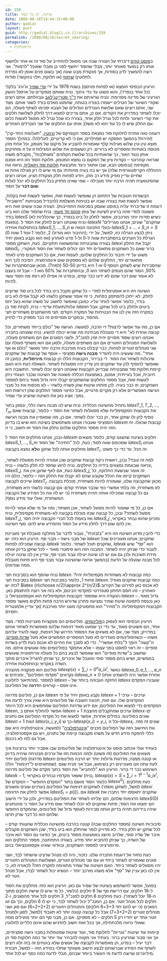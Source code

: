 ```yaml
---
id: 150
title: שיתוף, זה כל הסוד
date: 2008-08-16T14:44:31+00:00
author: gadial
layout: post
guid: http://gadial.blogli.co.il/archives/159
permalink: /2008/08/16/secret_sharing/
categories:
  - קריפטולוגיה
---
```

ב[פוסט קודם](http://www.gadial.net/?p=148) דיברתי על הצורה שבה אני מסוגל להתחייב על סוד זה או אחר ולחשוף אותו רק במועד מאוחר יותר, מבלי שהסוד ייחשף לפני כן ומבלי שאוכל "לרמות". אני רוצה להמשיך לדון בסודות, אך מנקודת מבט שונה (אך בשום פנים ואופן לא נפרדת לחלוטין) [שיתוף](http://he.wikipedia.org/wiki/%D7%97%D7%9C%D7%95%D7%A7%D7%AA_%D7%A1%D7%95%D7%93) (או חלוקת, תלוי בהקשר) סודות.

הרעיון הבסיסי הומצא (או לפחות פורסם) בשנת 1979 על ידי [עדי שמיר](http://he.wikipedia.org/wiki/%D7%A2%D7%93%D7%99_%D7%A9%D7%9E%D7%99%D7%A8) וג'ורג' בלקלי (כל אחד בנפרד), והוא פשוט עד כדי גיחוך. נניח שאתם מופקדים על ארסנל הנשק הגרעיני של מדינה מסויימת. ונניח שראיתם את [ד"ר סטריינג'לאב](http://he.wikipedia.org/wiki/%D7%93%D7%95%D7%A7%D7%98%D7%95%D7%A8_%D7%A1%D7%98%D7%A8%D7%99%D7%99%D7%A0%D7%92%27%D7%9C%D7%90%D7%91) ונבהלתם. אתם רוצים שקודי השיגור של הטילים יישמרו בצורה בטוחה, שתמנע מאדם בודד לשגר אותם. מצד שני, אתם רוצים שאם שלושת הגנרלים הגדולים של הצבא יסכימו לשתף פעולה, הם יוכלו לשחזר במדוייק את הקודים. אם כן, אתם צריכים למצוא דרך לחלק לשלושה חלקים את קודי השיגור ולתת לכל גנרל חלק אחד, בצורה כזו שכל גנרל לא מסוגל לעשות כלום עם החלק שיש לו כל עוד הוא לא משלב אותו עם החלקים של שני הגנרלים האחרים.

דוגמה נאה אחרת לחלוקת סוד נמצאת בספר הקומיקס של [טינטין](http://he.wikipedia.org/wiki/%D7%98%D7%99%D7%A0%D7%98%D7%99%D7%9F), "תעלומת החד-קרן" (זהירות! בהמשך הפסקה יש ספוילרים, אם כי לא קריטיים, לעלילה!). במהלך הספר מוצא טין-טין שלוש מגילות קלף שאמורות להצביע על מיקום של מטמון, וכל אחת מהן מכוסה באותיות ומספרים לא ברורים. רק כששמים את שלוש המגילות זו על זו ומחזיקים אותן כנגד האור, כך שהאותיות בכל שלושת הקלפים "משתלבות", מקבלים משהו שנראה קוהרנטי &#8211; נקודות ציון של המקום בו נמצא המטמון. חלוקת הסוד הזו היא אמנם מקסימה (ובפוסט הבא, שבו אתאר כיצד מתבצעת [חלוקת סוד ויזואלית](http://he.wikipedia.org/wiki/%D7%A7%D7%A8%D7%99%D7%A4%D7%98%D7%95%D7%92%D7%A8%D7%A4%D7%99%D7%94_%D7%95%D7%99%D7%96%D7%95%D7%90%D7%9C%D7%99%D7%AA), נראה את ההכללה הקריפטוגרפית שלה) אך יש בה בעיה מהותית: גם מי שיש לו רק מגילה אחת או שתיים עדיין מפיק מידע רב מהן, ויודע לפחות חלק מנקודת הציון. אנחנו רוצים שהסיטואציה תהיה הרבה יותר מגבילה &#8211; שמי שאינו מחזיק בכל החלקים לא יוכל לגלות **שום דבר** על הסוד.

הבשורות הטובות של התחום הן שאפשר לעשות זאת, ואפשר לעשות זאת בקלות, ואפשר לעשות זאת בצורה שבה יש בטיחות מושלמת (להבדיל מבטיחות "חישובית" דוגמת זו שדיברתי עליה בפוסט שעסק בסכימות התחייבות). הצורה שבה עושים זאת היא פשוטה למדי וזהה ברעיון לשיטה של צופן [פנקס חד פעמי](http://he.wikipedia.org/wiki/%D7%A4%D7%A0%D7%A7%D7%A1_%D7%97%D7%93-%D7%A4%D7%A2%D7%9E%D7%99). נניח שהסוד שלנו הוא ביט בודד $latex S$ (כשיש סודות יותר מורכבים, אפשר לחלק כל ביט בנפרד, כך שהכלליות לא נפגעת). נניח שאנחנו רוצים לחלק את הסוד ל-$latex N$ "שחקנים" שונים; אנחנו מגרילים בהתפלגות אחידה $latex S\_1,\dots,S\_n$ בעלי התכונה הנאה ש-$latex S\_1+\dots+S\_n=S$ (החיבור הוא מודולו 2, כלומר 1 ועוד 1 שווה 0); ניתן לבצע הגרלה כזו, למשל, על ידי הגרלת כל הערכים בהסתברות שווה ל-0 ול-1 פרט לאחרון (ואז הוא נקבע באופן יחיד בצורה שמבטיחה שהמשוואה תתקיים). כעת, השחקן מספר $latex i$ יקבל את החלק $latex S_i$. ברור שאם כל השחקנים מתאגדים יחד הם יכולים לשחזר את הסוד המקורי, פשוט על ידי חיבור כל החלקים שלהם; לעומת זאת, אם כל השחקנים פרט לאחד מתאגדים יחד, החלקים שלהם לא מספקים שום אינפורמציה. הסיבה לכך היא שהסבירות שיש לשחקן הנוסף 0 או 1 היא בדיוק 50-50 (למה?). מכאן שבהסתברות של 50%, הסוד שהם מנסים לשחזר הוא 0, ובהסתברות של 50% הוא 1 &#8211; אבל זה בעצם לא אומר שום דבר שהם לא ידעו כבר קודם, ובפרט זה אפילו לא רומז מה הסוד עשוי להיות.

השיטה הזו היא אופטימלית למדי &#8211; כל שחקן מקבל ביט בודד לכל ביט סוד שרוצים לחלק. לא ייתכן להסתפק בפחות, כי זה אומר ששחקן כלשהו לא יקבל אפילו לא ביט בודד, כלומר אפשר לוותר עליו. כמובן שאפשר לחשוב על משהו שהוא בעל יחס עלות/תועלת עדיף &#8211; נניח, לקחת סוד בן $latex n$ ביטים ולחלק ביט לכל שחקן; אבל במקרה הזה אין לנו את הבטיחות של המקרה הקודם: חצי מהשחקנים משחזרים חצי מהסוד, ובמקרים מסויימים זה כבר מספיק כדי להזיק.

אם כן, מה עוד אפשר לרצות? די הרבה, למעשה. הגישה של "כולם בייחד משחזרים, וכל קבוצה אחרת לא" היא די מוגבלת מבחינת מה שהיא יכולה להשיג. נניח שאנחנו בחברה ואנחנו רוצים שסוד מסויים יהיה זמין למנכ"ל, ולשני הסגנים אם הם משתפים פעולה, ולשלושת המנהלים הזוטרים אם הם משתפים פעולה, ולסגן אם הוא משתף פעולה עם שני מנהלים זוטרים לפחות; כבר קיבלנו בעיה מורכבת הרבה יותר מאשר "כולם או אף אחד". מה שעשינו היה להגדיר **מבנה גישה** ספציפי &#8211; אוסף של קבוצות של שחקנים שיכולות לשחזר את הסוד. די בבירור, הקבוצות הללו הן קבוצות **מינימליות**, במובן זה שאפשר להוסיף להן עוד שחקנים והן עדיין יהיו מסוגלות לשחזר. השאלה כעת היא האם קיימת חלוקת סוד שמבטיחה שבדיוק הקבוצות שאנחנו רוצים יוכלו לשחזר. התשובה היא חיובית, אבל בעייתית; אמנם, באמצעות הכללה פשוטה של השיטה שכבר הצגתי ניתן לעשות זאת, אבל מספר החלקים שהשחקנים יקבלו יהיה גדול מאוד ביחס למספר השחקנים; וזו כבר בעיה. לכן פותחו שיטות שהן פשרה כלשהי &#8211; לא מכסות את כל מבני הגישה האפשריים אלא רק מקרים פרטיים, אבל כפיצוי מספר החלקים שהן דורשות הוא נמוך. אציג כאן את השיטה שהציע עדי שמיר.

נתחיל מהשיטה הכללית. נניח שיש לנו מבנה גישה כללי, ונסמן בתור $latex T\_1,T\_2,\dots,T_m$ את הקבוצות המקסימליות שלא מסוגלות לשחזר את הסוד &#8211; כלומר, קבוצות שאם נוסיף להן ולו שחקן אחד, הן כבר יוכלו לשחזר. אם כן, מה שמאפיין את מבנה הגישה הספציפי שעבורו אנחנו משתמשים בשיטה הוא שיש בו בדיוק $latex m$ קבוצות שכאלו. זה חשוב, כי ה-m הזה יהיה מספר החלקים שלהם נחלק את הסוד.

ובכן, אנחנו מחלקים את הסוד ל-$latex m$ חלקים בשיטה שהצגנו קודם, כלומר מוצאים $latex S\_1,\dots,S\_m$ שסכומם שווה לסוד; כעת, לכל "חתיכה" של הסוד $latex S_i$ אנחנו מחלקים אותה לכל שחקן ש**לא** נמצא בקבוצה $latex T_i$. זה הכל. עד כדי כך פשוט.

למה זה עובד? ובכן, ראשית ניקח קבוצת שחקנים שכן אמורה להיות מסוגלת לשחזר, ונראה שבאמת נמצאים בידיה כל החלקים. נניח לרגע שחסר לה חלק כלשהו &#8211; נניח, $latex S\_j$. כעת, אם לאף שחקן אין את $latex S\_j$, זה אומר שבשעת החלוקה, כל השחקנים קיימו את הכלל שקובע שהם לא יקבלו את החלק הזה &#8211; כלומר, כולם היו שייכים לקבוצה $latex T_j$. מכאן שהקבוצה שלנו, שאמורה להיות משחזרת, מוכלת בקבוצה לא משחזרת; וזה בלתי אפשרי כפי שכבר אמרתי קודם: אם קבוצה כלשהי היא משחזרת, גם כל קבוצה שמכילה אותה תהיה משחזרת (כי יש לה את כל המידע של הקבוצה המשחזרת, ואולי עוד מידע נוסף).

אם כן, כל מי שאמור להיות מסוגל לשחזר, אכן משחזר; ומה על מי שלא אמור להיות מסוגל לשחזר? ובכן, כל קבוצה שכזו מוכלת בקבוצה לא-משחזרת מקסימלית, נניח $latex T\_j$, ואז באמת לכל חברי הקבוצה יהיה חסר $latex S\_j$ ומכיוון שהוא נבחר באקראי, אין להם שום דרך לחלץ מידע על הסוד מהמידע שיש להם. סוף השיטה.

כדי להבין מדוע השיטה הזו היא "בזבזנית", נעבור לדבר על מחלקה מוגבלת אך מעניינת של מבני גישה &#8211; מבני סף. הרעיון הוא כזה: יש $latex n$ שחקנים; אנחנו מעוניינים שכל קבוצה שמכילה לפחות $latex k$ שחקנים תוכל לשחזר. כלומר, $latex k$ הוא "סף" שיש לעבור כדי שניתן יהיה לשחזר. המבנה הזה הוא סימטרי מאוד &#8211; לכל שחקן בדיוק אותה מידת חשיבות ולכן גם אם יש לנו שיטה יעילה עבור מבני סף, עדיין אין לנו שיטה יעילה לכל מבנה שנעלה על הדעת (בהמשך אראה שהשיטה עבור מבני סף היא פחות מוגבלת ממה שנדמה).

נניח שהסף הוא בסביבות חצי $latex n$. כמה קבוצות לא משחזרות מקסימליות יהיו? בסביבות חצי $latex n$ פחות 1, כלומר בסביבות חצי $latex n$. כמה קבוצות שחקנים מגודל כזה יש? $latex {n\choose n/2}\approx 2^{n/2}$.לא אכנס כאן לפירוט של הקירוב האחרון &#8211; זהו חסם תחתון סטנדרטי למקדמי הבינום, ולא בזה אני רוצה להתעסק כאן. הנקודה היא שמספר הקבוצות המקסימליות הוא אקספוננציאלי ב-$latex n$ &#8211; גדול מאוד. כאן נכנסת לתמונה שיטת שמיר ומציעה פתרון שדורש הרבה פחות חלקים מאשר מספר הקבוצות המקסימליות. ה"מחיר" הוא מתמטיקה מעט יותר מורכבת (אך עדיין אלמנטרית יחסית).

הרעיון הבסיסי הוא לעסוק ב[פולינומים](http://he.wikipedia.org/wiki/%D7%A4%D7%95%D7%9C%D7%99%D7%A0%D7%95%D7%9D). פולינומים הם פונקציות מעניינות למדי. מצד אחד, הם פשוטים מאוד, עד כדי כך שמעט מאוד דגימות שלהם מאפשרות לשחזר אותם במדוייק; מצד שני, אם לא משיגים את המספר הדרוש של דגימות, קשה להגיד עליהם משהו &#8211; וכשהפולינומים מוגדרים לא מעל המספרים הממשיים אלא מעל [שדות סופיים](http://he.wikipedia.org/wiki/%D7%A9%D7%93%D7%94_%D7%A1%D7%95%D7%A4%D7%99), ה"קשה" הופך ל"בלתי אפשרי". כדי לא לסבך את החיים לא אכנס כעת לדיון בשדות סופיים &#8211; זה ראוי לפוסט בפני עצמו &#8211; אלא אתמקד בפולינומים ומה שעושים איתם. מה שחשוב ב"שדות סופיים" הוא שאפשר לבצע בהם כל פעולה אריתמטית שעושים בממשיים, ושיש בהם מספר סופי ומוגבל של איברים, כך שניתן להגריל איברים מתוך השדה באקראי ובהתפלגות אחידה.  
פולינום הוא פונקציה מהצורה $latex p(x)=\sum\_{i=0}^n a\_ix^i$, כאשר $latex a\_0,a\_1,\dots,a\_n$ נקראים "מקדמי הפולינום", ומניחים ש-$latex a\_n\ne 0$ (אחרת אפשר היה להשמיט אותו מהתיאור לחלוטין). למספר $latex n$ &#8211; החזקה הגבוהה ביותר של $latex x$ שעבורו המקדם אינו אפס &#8211; קוראים ה**דרגה** של הפולינום.

אם כן, פולינום מדרגה $latex n$ נקבע באופן יחיד על פי $latex n+1$ ערכים &#8211; ערכי המקדמים שלו. עם זאת, תכונה חשובה של פולינומים היא שאין צורך לדעת את המקדמים כדי למצוא את הפולינום; אם ידוע שדרגת הפולינום שמחפשים היא לכל היותר $latex n$, אפשר להחליף אותם ב-$latex n+1$ ערכים שמתקבלים מהצבת $latex x$-ים שונים בפולינום. במילים אחרות, אפשר למצוא את כל מקדמי הפולינום אם נתונים $latex n+1$ זוגות $latex (x\_i,y\_i)$ כך ש-$latex p(x\_i)=y\_i$, וכל ה-$latex x_i$ שונים זה מזה. את החישוב הזה של הפולינום מכנים "[אינטרפולציה](http://he.wikipedia.org/wiki/%D7%90%D7%99%D7%A0%D7%98%D7%A8%D7%A4%D7%95%D7%9C%D7%A6%D7%99%D7%94)" (למעשה, אינטרפולציה היא שם כללי להפקת מידע חדש על משהו מקבוצה קיימת של נתונים, ויש גם אקסטרפולציה, אבל גם לזה לא ניכנס).

בעתיד אולי אכתוב פוסט על אינטרפולציה של פולינומים שבו אסביר יותר ברצינות איך מוצאים את הפולינום (זה פשוט) ולמה הכמות הזו של ערכים מבטיחה שיהיה בדיוק פולינום יחיד (מדרגה $latex n$ או קטנה ממנה; מדרגות גדולות יותר יש הרבה פולינומים שמתאימים ל"דגימות" הללו). לעת עתה אנו מעוניינים רק בשימוש, אבל אני מניח שגם השימוש כבר די ברור. הרעיון הוא "להחביא" את הסוד בתוך מקדם של פולינום מדרגה $latex k-1$, ששאר מקדמיו נבחרים באקראי (נניח, $latex p(x)=S+\sum\_{i=1}^{k-1} a\_ix^i$, כלומר הסוד מושם בתור "המקדם החופשי" &#8211; המקדם של $latex x^0$). כעת מחלקים לשחקנים דגימות של הפולינום בערכים שונים ומשונים (למשל, לשחקן מספר $latex i$ אפשר לחלק את הדגימה $latex S_i=p(i)$). אם $latex k$ שחקנים יתאספו יחד ויחברו את הדגימות שלהם, הם יצליחו לשחזר את הפולינום במדוייק, ולכן על ידי חישוב $latex S(0)$ הם ימצאו את הסוד; פחות שחקנים לא יוכלו לשחזר שום מידע על הסוד כי מהנתונים שיהיו בידיהם תהיה בדיוק אותה סבירות לאוסף גדול של פולינומים, שהמקדם החופשי שלהם הוא כל דבר שרק תרצו.

סיבוכיות השיטה (מספר החלקים שבה) קטנה בהרבה מהשיטה הכללית שהצגתי קודם &#8211; לכל שחקן יש חלק בודד. לא מדוייק לומר שהחלק הוא ביט בודד, שכן השחקנים מקבלים איבר של שדה סופי, שלרוב מיוצג באמצעות מספר ביטים, אך כפיצוי גם הסוד הוא איבר של השדה, כך שניתן להחביא יותר מידע. בשורה התחתונה, מספר החלקים הוא פרופורציוני למספר השחקנים, ובוודאי שאינו אקספוננציאלי בהם.

כעת נחזור אל דוגמת החברה שלנו. כזכור, היה לנו מנהל שרצינו שישחזר לבד, ושני סגנים שאמורים לשחזר ביחד או עם שני מנהלים זוטרים, וששלושת המנהלים הזוטרים יהיו מסוגלים לשחזר ביחד. האם השיטה של שמיר מתאימה למקרה הזה? לכאורה לא, כי אין לנו כאן עניין של "סף" אלא משהו מורכב יותר &#8211; הנשיא יכול לשחזר לבדו, אבל מנהל זוטר לא.

בפועל, אפשר להשתמש בשיטה של שמיר גם כאן. הרעיון הוא כזה: מחלקים את הסוד ל-18 חלקים, עם דרישת סף של 6 חלקים (כלומר, כל מי שיש לו שישה חלקים מתוך ה-18 יוכל לשחזר). כעת מחלקים 6 חלקים למנכ"ל, 3 חלקים לכל אחד מהסגנים, ו-2 חלקים לכל מנהל זוטר. אם כן, המנכ"ל יכול לשחזר לבד, כי יש לו 6 חלקים, וכך גם זוג הסגנים (כי יש להם יחד 3+3=6 חלקים) והמנהלים הזוטרים (2+2+2=6) וגם סגן ושני מנהלים זוטרים (3+2+2=7) אבל כל קבוצה קטנה יותר לא תעבוד (למשל, לסגן ולמנהל זוטר אחד יש יחדיו רק 5 חלקים &#8211; לא מספיק). אם כן, מבני סף הם יותר מועילים ממה שאולי נראה מלכתחילה, אך בכל זאת חשוב להדגיש שהם אינם כלליים לחלוטין.

קיימות עוד שיטות "גנריות" לחלוקת סוד, ועוד שיטות שמטפלות במבני גישה ספציפיים, אך אני סבור שהרעיון ברור. בעתיד אני מקווה להבהיר עוד יותר עד כמה חלוקות סוד הן דבר יעיל &#8211; בפרט, הן מאפשרות לקבוצה של אנשים שלא בוטחים זה בזה ולא רוצים לשתף את המידע שברשותם לבצע חישוב משותף שתלוי במידע הזה &#8211; למשל, חבורת מיליונרים שרוצה לדעת מי העשיר ביותר שבהם, מבלי לדעת כמה כסף יש לכל אחד.